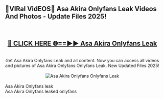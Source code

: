 <h2>🔴VIRal VidEOS🔴 Asa Akira Onlyfans Leak Videos And Photos - Update Files 2025!</h2>
<br>
<div align="center">
<h2><a href="https://213.232.235.80/live/video.php?q=asa-akira-onlyfans" rel="nofollow">🔴 CLICK HERE 🌐==►► Asa Akira Onlyfans Leak</a></h2>
<br>
Get Asa Akira Onlyfans Leak and all content. Now you can access all videos and pictures of Asa Akira Onlyfans Onlyfans Leak. New Updated Files 2025!
<br>
<br>
<a href="https://213.232.235.80/live/video.php?q=asa-akira-onlyfans" rel="nofollow" data-target="animated-image.originalLink"><img src="https://i.imgur.com/dJHk4Zq.gif" alt="Asa Akira Onlyfans Onlyfans Leak" style="max-width: 100%; display: inline-block;" data-target="animated-image.originalImage"></a>
</div>
<br>
Asa Akira Onlyfans leak<br>
Asa Akira Onlyfans leaked onlyfans